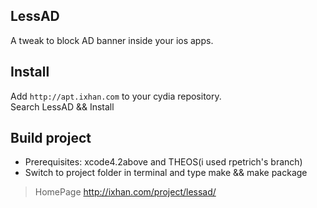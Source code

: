 LessAD
---------------------
A tweak to block AD banner inside your ios apps. 

Install
---------------------
Add `http://apt.ixhan.com` to your cydia repository.  
Search LessAD && Install

Build project
---------------------
* Prerequisites: xcode4.2above and THEOS(i used rpetrich's branch)
* Switch to project folder in terminal and type make && make package

>HomePage http://ixhan.com/project/lessad/